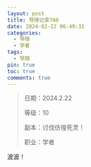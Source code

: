 ```yaml
---
layout: post
title: 导随记录740
date: 2024-02-22 06:49:31
categories:
  - 导随
  - 学者
tags:
  - 导随
pin: true
toc: true
comments: true
---
```

> 日期：2024.2.22
>
> 等级：10
>
> 副本：讨伐彷徨死灵！
>
> 职业：学者

波波！